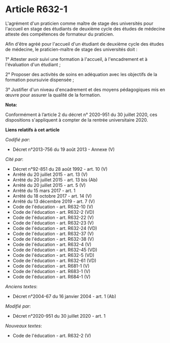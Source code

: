 # Article R632-1

L'agrément d'un praticien comme maître de stage des universités pour l'accueil en stage des étudiants de deuxième cycle des
études de médecine atteste des compétences de formateur du praticien.

Afin d'être agréé pour l'accueil d'un étudiant de deuxième cycle des études de médecine, le praticien-maître de stage des
universités doit :

1° Attester avoir suivi une formation à l'accueil, à l'encadrement et à l'évaluation d'un étudiant ;

2° Proposer des activités de soins en adéquation avec les objectifs de la formation poursuivie dispensée ;

3° Justifier d'un niveau d'encadrement et des moyens pédagogiques mis en œuvre pour assurer la qualité de la formation.

**Nota:**

Conformément à l’article 2 du décret n° 2020-951 du 30 juillet 2020, ces dispositions s'appliquent à compter de la rentrée
universitaire 2020.

**Liens relatifs à cet article**

_Codifié par_:

  - Décret n°2013-756 du 19 août 2013 -  Annexe (V)

_Cité par_:

  - Décret n°92-851 du 28 août 1992 - art. 10 (V)
  - Arrêté du 20 juillet 2015 - art. 13 (V)
  - Arrêté du 20 juillet 2015 - art. 13 bis (Ab)
  - Arrêté du 20 juillet 2015 - art. 5 (V)
  - Arrêté du 15 mars 2017 - art. 1
  - Arrêté du 18 octobre 2017 - art. 14 (V)
  - Arrêté du 13 décembre 2019 - art. 7 (V)
  - Code de l'éducation - art. R632-10 (V)
  - Code de l'éducation - art. R632-2 (VD)
  - Code de l'éducation - art. R632-22 (V)
  - Code de l'éducation - art. R632-23 (V)
  - Code de l'éducation - art. R632-24 (VD)
  - Code de l'éducation - art. R632-37 (V)
  - Code de l'éducation - art. R632-38 (V)
  - Code de l'éducation - art. R632-4 (V)
  - Code de l'éducation - art. R632-45 (VD)
  - Code de l'éducation - art. R632-5 (VD)
  - Code de l'éducation - art. R632-61 (VD)
  - Code de l'éducation - art. R681-1 (V)
  - Code de l'éducation - art. R683-1 (V)
  - Code de l'éducation - art. R684-1 (V)

_Anciens textes_:

  - Décret n°2004-67 du 16 janvier 2004 - art. 1 (Ab)

_Modifié par_:

  - Décret n°2020-951 du 30 juillet 2020 - art. 1

_Nouveaux textes_:

  - Code de l'éducation - art. R632-2 (V)
